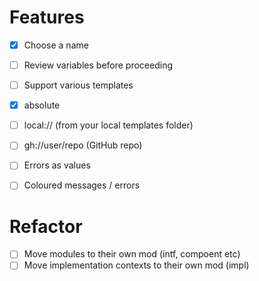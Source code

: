 # Features

- [x] Choose a name
- [ ] Review variables before proceeding
- [ ] Support various templates
 - [x] absolute
 - [ ] local:// (from your local templates folder)
 - [ ] gh://user/repo (GitHub repo)
- [ ] Errors as values
- [ ] Coloured messages / errors


# Refactor

- [ ] Move modules to their own mod (intf, compoent etc)
- [ ] Move implementation contexts to their own mod (impl)
